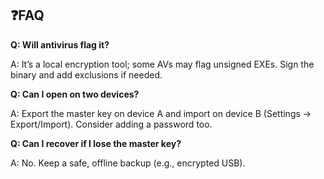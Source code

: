 
## ❓FAQ

**Q: Will antivirus flag it?**

A: It’s a local encryption tool; some AVs may flag unsigned EXEs. Sign the binary and add exclusions if needed.

**Q: Can I open on two devices?**

A: Export the master key on device A and import on device B (Settings → Export/Import). Consider adding a password too.

**Q: Can I recover if I lose the master key?**

A: No. Keep a safe, offline backup (e.g., encrypted USB).
